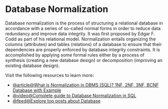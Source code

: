 # Database Normalization

Database normalization is the process of structuring a relational database in accordance with a series of so-called normal forms in order to reduce data redundancy and improve data integrity. It was first proposed by Edgar F. Codd as part of his relational model. Normalization entails organizing the columns (attributes) and tables (relations) of a database to ensure that their dependencies are properly enforced by database integrity constraints. It is accomplished by applying some formal rules either by a process of synthesis (creating a new database design) or decomposition (improving an existing database design).

Visit the following resources to learn more:

- [@article@What is Normalization in DBMS (SQL)? 1NF, 2NF, 3NF, BCNF Database with Example](https://www.guru99.com/database-normalization.html)
- [@video@Complete guide to Database Normalization in SQL](https://www.youtube.com/watch?v=rBPQ5fg_kiY)
- [@feed@Explore top posts about Database](https://app.daily.dev/tags/database?ref=roadmapsh)